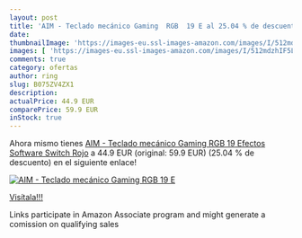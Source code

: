 ```yaml
---
layout: post
title: 'AIM - Teclado mecánico Gaming  RGB  19 E al 25.04 % de descuento'
date: 
thumbnailImage: 'https://images-eu.ssl-images-amazon.com/images/I/512mdzhIF5L._SL200_.jpg'
images: [ 'https://images-eu.ssl-images-amazon.com/images/I/512mdzhIF5L._SL200_.jpg' ]
comments: true
category: ofertas
author: ring
slug: B075ZV4ZX1
description:
actualPrice: 44.9 EUR
comparePrice: 59.9 EUR
inStock: true
---
```


Ahora mismo tienes [AIM - Teclado mecánico Gaming  RGB  19 Efectos  Software  Switch Rojo](https://www.amazon.es/dp/B075ZV4ZX1/?tag=tolees-21) a 44.9 EUR (original: 59.9 EUR) (25.04 %  de descuento) en el siguiente enlace!

[![AIM - Teclado mecánico Gaming  RGB  19 E](https://images-eu.ssl-images-amazon.com/images/I/512mdzhIF5L._SL200_.jpg)](https://www.amazon.es/dp/B075ZV4ZX1/?tag=tolees-21)

[Visítala!!!](https://www.amazon.es/dp/B075ZV4ZX1/?tag=tolees-21)

Links participate in Amazon Associate program and might generate a comission on qualifying sales
